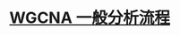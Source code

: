 # [WGCNA 一般分析流程](https://github.com/lifedata2025/BioinformaticsAnalysisPipeline/tree/main/WGCNA/wgcna.ipynb)
